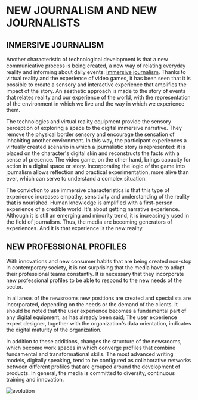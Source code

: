 # NEW JOURNALISM AND NEW JOURNALISTS

## INMERSIVE JOURNALISM

Another characteristic of technological development is that a new communicative process is being created, a new way of relating everyday reality and informing about daily events: [immersive journalism](https://www.youtube.com/watch?v=DSc4PShv11k). Thanks to virtual reality and the experience of video games, it has been seen that it is possible to create a sensory and interactive experience that amplifies the impact of the story. An aesthetic approach is made to the story of events that relates reality and our experience of the world, with the representation of the environment in which we live and the way in which we experience them.

The technologies and virtual reality equipment provide the sensory perception of exploring a space to the digital immersive narrative. They remove the physical border sensory and encourage the sensation of inhabiting another environment. In this way, the participant experiences a virtually created scenario in which a journalistic story is represented: it is placed on the character's digital skin and reconstructs the facts with a sense of presence. The video game, on the other hand, brings capacity for action in a digital space or story. Incorporating the logic of the game into journalism allows reflection and practical experimentation, more alive than ever, which can serve to understand a complex situation.

The conviction to use immersive characteristics is that this type of experience increases empathy, sensitivity and understanding of the reality that is nourished. Human knowledge is amplified with a first-person experience of a credible world. It's about getting narrative experience. Although it is still an emerging and minority trend, it is increasingly used in the field of journalism. Thus, the media are becoming generators of experiences. And it is that experience is the new reality.

## NEW PROFESSIONAL PROFILES

With innovations and new consumer habits that are being created non-stop in contemporary society, it is not surprising that the media have to adapt their professional teams constantly. It is necessary that they incorporate new professional profiles to be able to respond to the new needs of the sector.

In all areas of the newsrooms new positions are created and specialists are incorporated, depending on the needs or the demand of the clients. It should be noted that the user experience becomes a fundamental part of any digital equipment, as has already been said; The user experience expert designer, together with the organization's data orientation, indicates the digital maturity of the organization.

In addition to these additions, changes the structure of the newsrooms, which become work spaces in which converge profiles that combine fundamental and transformational skills. The most advanced writing models, digitally speaking, tend to be configured as collaborative networks between different profiles that are grouped around the development of products. In general, the media is committed to diversity, continuous training and innovation.

![evolution](https://www.oxy.edu/sites/default/files/styles/department_regular/public/Fall14Mag_OxyTalk.jpg?w=240)